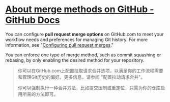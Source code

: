 # [About merge methods on GitHub - GitHub Docs](https://docs.github.com/en/repositories/configuring-branches-and-merges-in-your-repository/configuring-pull-request-merges/about-merge-methods-on-github)

You can configure **pull request merge options** on GitHub.com to meet your workflow needs and preferences for managing Git history. For more information, see "[Configuring pull request merges](https://docs.github.com/en/articles/configuring-pull-request-merges)." 

You can enforce one type of merge method, such as commit squashing or rebasing, by only enabling the desired method for your repository.

> 你可以在GitHub.com上配置拉取请求合并选项，以满足你的工作流程需要和管理Git历史的偏好。更多信息，请参阅 "配置拉动请求合并"。
>
> 你可以强制执行一种合并方法，比如提交压制或重定位，只需为你的仓库启用所需的方法即可。